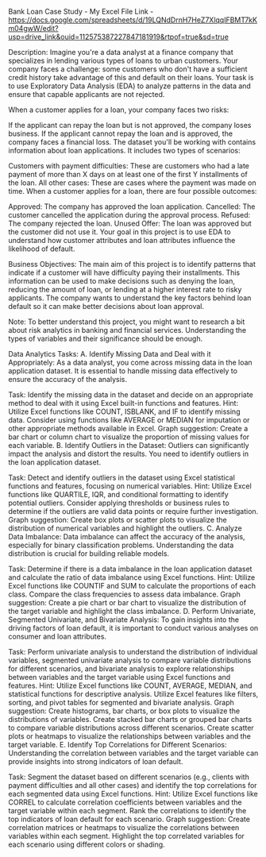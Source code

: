 Bank Loan Case Study - My Excel File Link - https://docs.google.com/spreadsheets/d/19LQNdDrnH7HeZ7XlqqIFBMT7kKm04gwW/edit?usp=drive_link&ouid=112575387227847181919&rtpof=true&sd=true

Description:
Imagine you're a data analyst at a finance company that specializes in lending various types of loans to urban customers. Your company faces a challenge: some customers who don't have a sufficient credit history take advantage of this and default on their loans. Your task is to use Exploratory Data Analysis (EDA) to analyze patterns in the data and ensure that capable applicants are not rejected.

When a customer applies for a loan, your company faces two risks:

If the applicant can repay the loan but is not approved, the company loses business.
If the applicant cannot repay the loan and is approved, the company faces a financial loss.
The dataset you'll be working with contains information about loan applications. It includes two types of scenarios:

Customers with payment difficulties: These are customers who had a late payment of more than X days on at least one of the first Y installments of the loan.
All other cases: These are cases where the payment was made on time.
When a customer applies for a loan, there are four possible outcomes:

Approved: The company has approved the loan application.
Cancelled: The customer cancelled the application during the approval process.
Refused: The company rejected the loan.
Unused Offer: The loan was approved but the customer did not use it.
Your goal in this project is to use EDA to understand how customer attributes and loan attributes influence the likelihood of default.

Business Objectives:
The main aim of this project is to identify patterns that indicate if a customer will have difficulty paying their installments. This information can be used to make decisions such as denying the loan, reducing the amount of loan, or lending at a higher interest rate to risky applicants. The company wants to understand the key factors behind loan default so it can make better decisions about loan approval.

Note: To better understand this project, you might want to research a bit about risk analytics in banking and financial services. Understanding the types of variables and their significance should be enough.

Data Analytics Tasks:
A. Identify Missing Data and Deal with it Appropriately: As a data analyst, you come across missing data in the loan application dataset. It is essential to handle missing data effectively to ensure the accuracy of the analysis.

Task: Identify the missing data in the dataset and decide on an appropriate method to deal with it using Excel built-in functions and features.
Hint: Utilize Excel functions like COUNT, ISBLANK, and IF to identify missing data. Consider using functions like AVERAGE or MEDIAN for imputation or other appropriate methods available in Excel.
Graph suggestion: Create a bar chart or column chart to visualize the proportion of missing values for each variable.
B. Identify Outliers in the Dataset: Outliers can significantly impact the analysis and distort the results. You need to identify outliers in the loan application dataset.

Task: Detect and identify outliers in the dataset using Excel statistical functions and features, focusing on numerical variables.
Hint: Utilize Excel functions like QUARTILE, IQR, and conditional formatting to identify potential outliers. Consider applying thresholds or business rules to determine if the outliers are valid data points or require further investigation.
Graph suggestion: Create box plots or scatter plots to visualize the distribution of numerical variables and highlight the outliers.
C. Analyze Data Imbalance: Data imbalance can affect the accuracy of the analysis, especially for binary classification problems. Understanding the data distribution is crucial for building reliable models.

Task: Determine if there is a data imbalance in the loan application dataset and calculate the ratio of data imbalance using Excel functions.
Hint: Utilize Excel functions like COUNTIF and SUM to calculate the proportions of each class. Compare the class frequencies to assess data imbalance.
Graph suggestion: Create a pie chart or bar chart to visualize the distribution of the target variable and highlight the class imbalance.
D. Perform Univariate, Segmented Univariate, and Bivariate Analysis: To gain insights into the driving factors of loan default, it is important to conduct various analyses on consumer and loan attributes.

Task: Perform univariate analysis to understand the distribution of individual variables, segmented univariate analysis to compare variable distributions for different scenarios, and bivariate analysis to explore relationships between variables and the target variable using Excel functions and features.
Hint: Utilize Excel functions like COUNT, AVERAGE, MEDIAN, and statistical functions for descriptive analysis. Utilize Excel features like filters, sorting, and pivot tables for segmented and bivariate analysis.
Graph suggestion: Create histograms, bar charts, or box plots to visualize the distributions of variables. Create stacked bar charts or grouped bar charts to compare variable distributions across different scenarios. Create scatter plots or heatmaps to visualize the relationships between variables and the target variable.
E. Identify Top Correlations for Different Scenarios: Understanding the correlation between variables and the target variable can provide insights into strong indicators of loan default.

Task: Segment the dataset based on different scenarios (e.g., clients with payment difficulties and all other cases) and identify the top correlations for each segmented data using Excel functions.
Hint: Utilize Excel functions like CORREL to calculate correlation coefficients between variables and the target variable within each segment. Rank the correlations to identify the top indicators of loan default for each scenario.
Graph suggestion: Create correlation matrices or heatmaps to visualize the correlations between variables within each segment. Highlight the top correlated variables for each scenario using different colors or shading.
